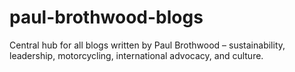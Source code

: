 # paul-brothwood-blogs
Central hub for all blogs written by Paul Brothwood – sustainability, leadership, motorcycling, international advocacy, and culture.
